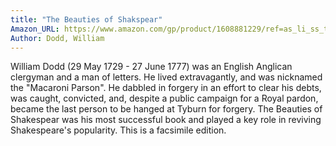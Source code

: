 ```yaml
---
title: "The Beauties of Shakspear"
Amazon_URL: https://www.amazon.com/gp/product/1608881229/ref=as_li_ss_tl?ie=UTF8&linkCode=ll1&tag=internetbo00a-20
Author: Dodd, William
---
```

William Dodd (29 May 1729 - 27 June 1777) was an English Anglican clergyman and a man of letters. He lived extravagantly, and was nicknamed the "Macaroni Parson". He dabbled in forgery in an effort to clear his debts, was caught, convicted, and, despite a public campaign for a Royal pardon, became the last person to be hanged at Tyburn for forgery.  The Beauties of Shakespear was his most successful book and played a key role in reviving Shakespeare's popularity. This is a facsimile edition.<p>
